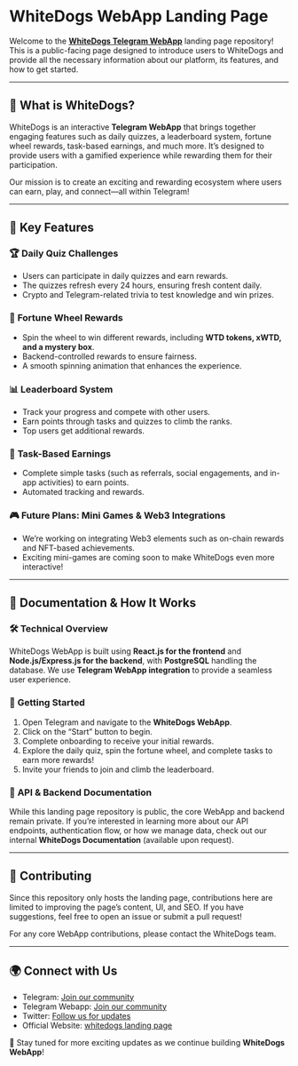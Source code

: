 # WhiteDogs WebApp Landing Page

Welcome to the [**WhiteDogs Telegram WebApp**](https://t.me/real_whitedogsbot) landing page repository! This is a public-facing page designed to introduce users to WhiteDogs and provide all the necessary information about our platform, its features, and how to get started.

---

## 🚀 What is WhiteDogs?

WhiteDogs is an interactive **Telegram WebApp** that brings together engaging features such as daily quizzes, a leaderboard system, fortune wheel rewards, task-based earnings, and much more. It’s designed to provide users with a gamified experience while rewarding them for their participation.

Our mission is to create an exciting and rewarding ecosystem where users can earn, play, and connect—all within Telegram!

---
 
## 🌟 Key Features

### 🏆 **Daily Quiz Challenges**

- Users can participate in daily quizzes and earn rewards.
- The quizzes refresh every 24 hours, ensuring fresh content daily.
- Crypto and Telegram-related trivia to test knowledge and win prizes.

### 🎡 **Fortune Wheel Rewards**

- Spin the wheel to win different rewards, including **WTD tokens, xWTD, and a mystery box**.
- Backend-controlled rewards to ensure fairness.
- A smooth spinning animation that enhances the experience.

### 📊 **Leaderboard System**

- Track your progress and compete with other users.
- Earn points through tasks and quizzes to climb the ranks.
- Top users get additional rewards.

### 📌 **Task-Based Earnings**

- Complete simple tasks (such as referrals, social engagements, and in-app activities) to earn points.
- Automated tracking and rewards.

### 🎮 **Future Plans: Mini Games & Web3 Integrations**

- We’re working on integrating Web3 elements such as on-chain rewards and NFT-based achievements.
- Exciting mini-games are coming soon to make WhiteDogs even more interactive!

---

## 📖 Documentation & How It Works

### 🛠 **Technical Overview**

WhiteDogs WebApp is built using **React.js for the frontend** and **Node.js/Express.js for the backend**, with **PostgreSQL** handling the database. We use **Telegram WebApp integration** to provide a seamless user experience.

### 📌 **Getting Started**

1. Open Telegram and navigate to the **WhiteDogs WebApp**.
2. Click on the “Start” button to begin.
3. Complete onboarding to receive your initial rewards.
4. Explore the daily quiz, spin the fortune wheel, and complete tasks to earn more rewards!
5. Invite your friends to join and climb the leaderboard.

### 📜 **API & Backend Documentation**

While this landing page repository is public, the core WebApp and backend remain private. If you’re interested in learning more about our API endpoints, authentication flow, or how we manage data, check out our internal **WhiteDogs Documentation** (available upon request).

---

## 🤝 Contributing

Since this repository only hosts the landing page, contributions here are limited to improving the page’s content, UI, and SEO. If you have suggestions, feel free to open an issue or submit a pull request!

For any core WebApp contributions, please contact the WhiteDogs team.

---

## 🌍 Connect with Us

- Telegram: [Join our community](https://t.me/real_whitedogs)
- Telegram Webapp: [Join our community](https://t.me/real_whitedogsbot)
- Twitter: [Follow us for updates](https://x.com/real_whitedogs)
- Official Website: [whitedogs landing page](whitedogs.xyz)

📢 Stay tuned for more exciting updates as we continue building **WhiteDogs WebApp**!
